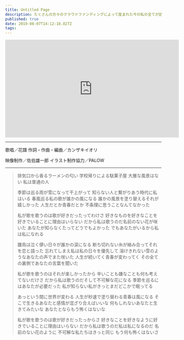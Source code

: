 ```yaml
---
title: Untitled Page
description: たくさんの方々のクラウドファンディングによって産まれた今の私の全てが詰め込まれた楽曲です。
published: true
date: 2019-08-07T14:12:18.827Z
tags: 
---
```


<iframe width="560" height="315" src="https://www.youtube-nocookie.com/embed/y6TGSY9Zll0" frameborder="0" allow="accelerometer; autoplay; encrypted-media; gyroscope; picture-in-picture" allowfullscreen></iframe>

***
歌唱／花譜
作詞・作曲・編曲／カンザキイオリ

映像制作／佐伯雄一郎
イラスト制作協力／PALOW

***
> 排気口から香るラーメンの匂い
> 学校帰りによる駄菓子屋
> 大層な風景はない
> 私は普通の人
> 
> 季節は巡る雨が雪になって干上がって
> 知らない人と繋がりあう時代に私はいる
> 春風巡る私の歌が誰かの風になる
> 誰かの風景を塗り替えるそれが嬉しかった
> 人生だとか青春だとか
> 不条理に思うことなんてなかった
> 
> 私が歌を歌うのは歌が好きだったってわけさ
> 好きなものを好きなことを好きでいることに理由はいらない
> だから私は歌うのだ名前のない花が咲いた
> あなたが知らなくたってどうでもよかった
> でもあなたがいるから私は私になれる
> 
> 
> 雛鳥は泣く儚い日々が誰かの涙になる
> 断ち切れない糸が絡み合ってそれを恋と語った
> 忘れてしまえ私は私の日々を優先して
> 溶けきれない雪のようなあなたの声でまた咲いた
> 人生が続いてく青春が変わってく
> その全ての裏側であなたの言葉を聞いた
> 
> 私が歌を歌うのはそれが楽しかったから
> 辛いことも嫌なことも何も考えてないだけさ
> だから私は歌うのだそして不可解な花になる
> 季節を巡るにはあなたが必要だった
> 私が知らない私がきっとまだどこかで眠ってる
> 
> 
> あっという間に世界が変わる
> 人生が秒速で塗り替わる青春は風になる
> そこで生きるあなたと感情が混ざり合えばいいな
> 何もしれないあなたと生きてみたいな
> あなたとならもう怖くはないな
> 
> 私が歌を歌うのは歌が好きだったっからさ
> 好きなことを好きなように好きでいることに理由はいらない
> だから私は歌うのだ私は私になるのだ
> 名前のない花のように
> 不可解な私たちはきっと同じ
> もう何も怖くはないさ
